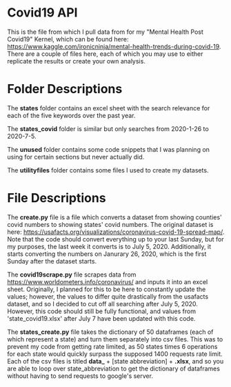# Covid19 API

This is the file from which I pull data from for my "Mental Health Post Covid19" Kernel, which can be found here: https://www.kaggle.com/ironicninja/mental-health-trends-during-covid-19. There are a couple of files here, each of which you may use to either replicate the results or create your own analysis.

# Folder Descriptions

The **states** folder contains an excel sheet with the search relevance for each of the five keywords over the past year.

The **states_covid** folder is similar but only searches from 2020-1-26 to 2020-7-5.

The **unused** folder contains some code snippets that I was planning on using for certain sections but never actually did.

The **utilityfiles** folder contains some files I used to create my datasets.

# File Descriptions

The **create.py** file is a file which converts a dataset from showing counties' covid numbers to showing states' covid numbers. The original dataset is here: https://usafacts.org/visualizations/coronavirus-covid-19-spread-map/. Note that the code should convert everything up to your last Sunday, but for my purposes, the last week it converts is to July 5, 2020. Additionally, it starts converting the numbers on Janurary 26, 2020, which is the first Sunday after the dataset starts.

The **covid19scrape.py** file scrapes data from https://www.worldometers.info/coronavirus/ and inputs it into an excel sheet. Originally, I planned for this to be here to constantly update the values; however, the values to differ quite drastically from the usafacts dataset, and so I decided to cut off all searching after July 5, 2020. However, this code should still be fully functional, and values from 'state_covid19.xlsx' after July 7 have been updated with this code.

The **states_create.py** file takes the dictionary of 50 dataframes (each of which represent a state) and turn them separately into csv files. This was to prevent my code from getting rate limited, as 50 states times 6 operations for each state would quickly surpass the supposed 1400 requests rate limit. Each of the csv files is titled **data_** + [state abbreviation] + **.xlsx**, and so you are able to loop over state_abbreviation to get the dictionary of dataframes without having to send requests to google's server.
